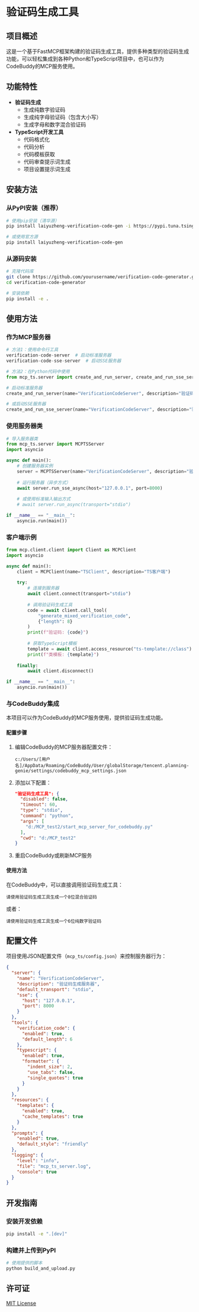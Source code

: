 # 验证码生成工具

## 项目概述
这是一个基于FastMCP框架构建的验证码生成工具，提供多种类型的验证码生成功能，可以轻松集成到各种Python和TypeScript项目中，也可以作为CodeBuddy的MCP服务使用。

## 功能特性
- **验证码生成**
  - 生成纯数字验证码
  - 生成纯字母验证码（包含大小写）
  - 生成字母和数字混合验证码
- **TypeScript开发工具**
  - 代码格式化
  - 代码分析
  - 代码模板获取
  - 代码审查提示词生成
  - 项目设置提示词生成

## 安装方法

### 从PyPI安装（推荐）
```bash
# 使用pip安装（清华源）
pip install laiyuzheng-verification-code-gen -i https://pypi.tuna.tsinghua.edu.cn/simple

# 或使用官方源
pip install laiyuzheng-verification-code-gen
```

### 从源码安装
```bash
# 克隆代码库
git clone https://github.com/yourusername/verification-code-generator.git
cd verification-code-generator

# 安装依赖
pip install -e .
```

## 使用方法

### 作为MCP服务器
```python
# 方法1：使用命令行工具
verification-code-server  # 启动标准服务器
verification-code-sse-server  # 启动SSE服务器

# 方法2：在Python代码中使用
from mcp_ts.server import create_and_run_server, create_and_run_sse_server

# 启动标准服务器
create_and_run_server(name="VerificationCodeServer", description="验证码生成服务器")

# 或启动SSE服务器
create_and_run_sse_server(name="VerificationCodeServer", description="验证码生成服务器", port=8080)
```

### 使用服务器类
```python
# 导入服务器类
from mcp_ts.server import MCPTSServer
import asyncio

async def main():
    # 创建服务器实例
    server = MCPTSServer(name="VerificationCodeServer", description="验证码生成服务器")
    
    # 运行服务器（异步方式）
    await server.run_sse_async(host="127.0.0.1", port=8000)
    
    # 或使用标准输入输出方式
    # await server.run_async(transport="stdio")

if __name__ == "__main__":
    asyncio.run(main())
```

### 客户端示例
```python
from mcp.client.client import Client as MCPClient
import asyncio

async def main():
    client = MCPClient(name="TSClient", description="TS客户端")
    
    try:
        # 连接到服务器
        await client.connect(transport="stdio")
        
        # 调用验证码生成工具
        code = await client.call_tool(
            "generate_mixed_verification_code",
            {"length": 8}
        )
        print(f"验证码: {code}")
        
        # 获取TypeScript模板
        template = await client.access_resource("ts-template://class")
        print(f"类模板: {template}")
        
    finally:
        await client.disconnect()

if __name__ == "__main__":
    asyncio.run(main())
```

### 与CodeBuddy集成
本项目可以作为CodeBuddy的MCP服务使用，提供验证码生成功能。

#### 配置步骤
1. 编辑CodeBuddy的MCP服务器配置文件：
   ```
   c:/Users/[用户名]/AppData/Roaming/CodeBuddy/User/globalStorage/tencent.planning-genie/settings/codebuddy_mcp_settings.json
   ```

2. 添加以下配置：
   ```json
   "验证码生成工具": {
     "disabled": false,
     "timeout": 60,
     "type": "stdio",
     "command": "python",
     "args": [
       "d:/MCP_test2/start_mcp_server_for_codebuddy.py"
     ],
     "cwd": "d:/MCP_test2"
   }
   ```

3. 重启CodeBuddy或刷新MCP服务

#### 使用方法
在CodeBuddy中，可以直接调用验证码生成工具：

```
请使用验证码生成工具生成一个8位混合验证码
```

或者：

```
请使用验证码生成工具生成一个6位纯数字验证码
```

## 配置文件
项目使用JSON配置文件（`mcp_ts/config.json`）来控制服务器行为：

```json
{
  "server": {
    "name": "VerificationCodeServer",
    "description": "验证码生成服务器",
    "default_transport": "stdio",
    "sse": {
      "host": "127.0.0.1",
      "port": 8000
    }
  },
  "tools": {
    "verification_code": {
      "enabled": true,
      "default_length": 6
    },
    "typescript": {
      "enabled": true,
      "formatter": {
        "indent_size": 2,
        "use_tabs": false,
        "single_quotes": true
      }
    }
  },
  "resources": {
    "templates": {
      "enabled": true,
      "cache_templates": true
    }
  },
  "prompts": {
    "enabled": true,
    "default_style": "friendly"
  },
  "logging": {
    "level": "info",
    "file": "mcp_ts_server.log",
    "console": true
  }
}
```

## 开发指南

### 安装开发依赖
```bash
pip install -e ".[dev]"
```

### 构建并上传到PyPI
```bash
# 使用提供的脚本
python build_and_upload.py
```

## 许可证
[MIT License](LICENSE)
